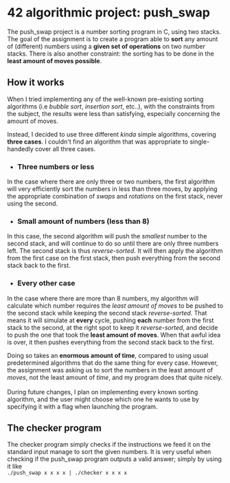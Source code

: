 # 42 algorithmic project: push_swap

The push_swap project is a number sorting program in C, using two stacks. The goal of the assignment is to create a program able to **sort** any amount of (different) numbers using a **given set of operations** on two number stacks. There is also another constraint: the sorting has to be done in the **least amount of moves possible**.

## How it works

When I tried implementing any of the well-known pre-existing sorting algorithms (i.e *bubble sort*, *insertion sort*, etc..), with the constraints from the subject, the results were less than satisfying, especially concerning the amount of moves.

Instead, I decided to use three different *kinda* simple algorithms, covering **three cases**. I couldn't find an algorithm that was appropriate to single-handedly cover all three cases.

* ### Three numbers or less

In the case where there are only three or two numbers, the first algorithm will very efficiently sort the numbers in less than three moves, by applying the appropriate combination of *swaps* and *rotations* on the first stack, never using the second.

* ### Small amount of numbers (less than 8)

In this case, the second algorithm will push the *smallest* number to the second stack, and will continue to do so until there are only three numbers left. The second stack is thus *reverse-sorted*. It will then apply the algorithm from the first case on the first stack, then push everything from the second stack back to the first.

* ### Every other case

In the case where there are more than 8 numbers, my algorithm will calculate which number requires the *least amount of moves* to be pushed to the second stack while keeping the second stack *reverse-sorted*. That means it will simulate at **every** cycle, pushing **each** number from the first stack to the second, at the right spot to keep it *reverse-sorted*, and decide to push the one that took the **least amount of moves**. When that awful idea is over, it then pushes everything from the second stack back to the first.

Doing so takes an **enormous amount of time**, compared to using usual predetermined algorithms that do the same thing for every case. However, the assignment was asking us to sort the numbers in the least amount of *moves*, not the least amount of *time*, and my program does that quite nicely.
<br><br>
During future changes, I plan on implementing every known sorting algorithm, and the user might choose which one he wants to use by specifying it with a flag when launching the program.

## The checker program

The checker program simply checks if the instructions we feed it on the standard input manage to sort the given numbers. It is very useful when checking if the push_swap program outputs a valid answer; simply by using it like <br> `./push_swap x x x x | ./checker x x x x`
